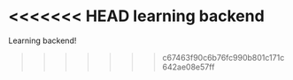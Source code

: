<<<<<<< HEAD
learning backend
=======
Learning backend!
>>>>>>> c67463f90c6b76fc990b801c171c642ae08e57ff
